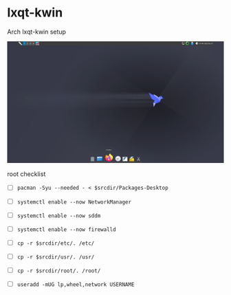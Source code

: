 # lxqt-kwin

Arch lxqt-kwin setup

![lxqt-kwin.png](lxqt-kwin.png)

root checklist

- [ ] `pacman -Syu --needed - < $srcdir/Packages-Desktop`
- [ ] `systemctl enable --now NetworkManager`
- [ ] `systemctl enable --now sddm`
- [ ] `systemctl enable --now firewalld`
- [ ] `cp -r $srcdir/etc/. /etc/`
- [ ] `cp -r $srcdir/usr/. /usr/`
- [ ] `cp -r $srcdir/root/. /root/`
- [ ] `useradd -mUG lp,wheel,network USERNAME`

